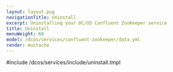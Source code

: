 ```yaml
---
layout: layout.pug
navigationTitle: Uninstall
excerpt: Uninstalling your DC/OS Confluent ZooKeeper service
title: Uninstall
menuWeight: 60
model: /dcos/services/confluent-zookeeper/data.yml
render: mustache
---
```


#include /dcos/services/include/uninstall.tmpl
